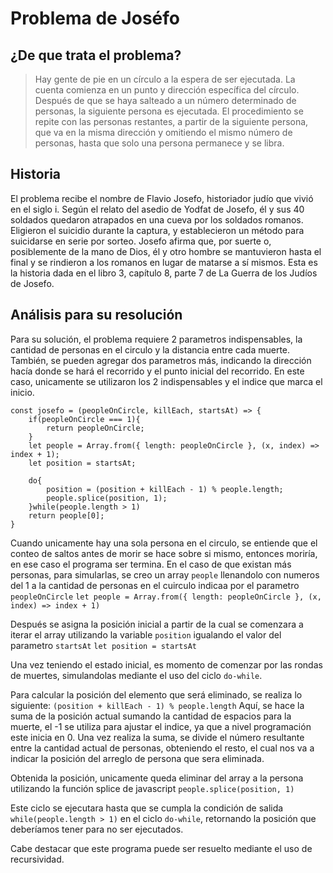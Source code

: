 # Problema de Joséfo

## ¿De que trata el problema?
> Hay gente de pie en un círculo a la espera de ser ejecutada. La cuenta comienza en un punto y dirección específica del círculo. Después de que se haya salteado a un número determinado de personas, la siguiente persona es ejecutada. El procedimiento se repite con las personas restantes, a partir de la siguiente persona, que va en la misma dirección y omitiendo el mismo número de personas, hasta que solo una persona permanece y se libra.

## Historia
El problema recibe el nombre de Flavio Josefo, historiador judío que vivió en el siglo i. Según el relato del asedio de Yodfat de Josefo, él y sus 40 soldados quedaron atrapados en una cueva por los soldados romanos. Eligieron el suicidio durante la captura, y establecieron un método para suicidarse en serie por sorteo. Josefo afirma que, por suerte o, posiblemente de la mano de Dios, él y otro hombre se mantuvieron hasta el final y se rindieron a los romanos en lugar de matarse a sí mismos. Esta es la historia dada en el libro 3, capítulo 8, parte 7 de La Guerra de los Judíos de Josefo.

## Análisis para su resolución
Para su solución, el problema requiere 2 parametros indispensables, la cantidad de personas en el circulo y la distancia entre cada muerte. También, se pueden agregar dos parametros más, indicando la dirección hacía donde se hará el recorrido y el punto inicial del recorrido.
En este caso, unicamente se utilizaron los 2 indispensables y el indice que marca el inicio.

```
const josefo = (peopleOnCircle, killEach, startsAt) => {
    if(peopleOnCircle === 1){
        return peopleOnCircle;
    }
    let people = Array.from({ length: peopleOnCircle }, (x, index) => index + 1);
    let position = startsAt;

    do{
        position = (position + killEach - 1) % people.length;
        people.splice(position, 1);
    }while(people.length > 1)
    return people[0];
}
```
Cuando unicamente hay una sola persona en el circulo, se entiende que el conteo de saltos antes de morir se hace sobre si mismo, entonces moriría, en ese caso el programa ser termina.
En el caso de que existan más personas, para simularlas, se creo un array `people` llenandolo con numeros del 1 a la cantidad de personas en el cuirculo indicaa por el parametro `peopleOnCircle`
`let people = Array.from({ length: peopleOnCircle }, (x, index) => index + 1)`

Después se asigna la posición inicial a partir de la cual se comenzara a iterar el array utilizando la variable `position` igualando el valor del parametro `startsAt`
`let position = startsAt`

Una vez teniendo el estado inicial, es momento de comenzar por las rondas de muertes, simulandolas mediante el uso del ciclo `do-while`.

Para calcular la posición del elemento que será eliminado, se realiza lo siguiente:
`(position + killEach - 1) % people.length`
Aquí, se hace la suma de la posición actual sumando la cantidad de espacios para la muerte, el -1 se utiliza para ajustar el indice, ya que a nivel programación este inicia en 0.
Una vez realiza la suma, se divide el número resultante entre la cantidad actual de personas, obteniendo el resto, el cual nos va a indicar la posición del arreglo de persona que sera eliminada.

Obtenida la posición, unicamente queda eliminar del array a la persona utilizando la función splice de javascript `people.splice(position, 1)`

Este ciclo se ejecutara hasta que se cumpla la condición de salida `while(people.length > 1)` en el ciclo `do-while`, retornando la posición que deberíamos tener para no ser ejecutados.

Cabe destacar que este programa puede ser resuelto mediante el uso de recursividad.
